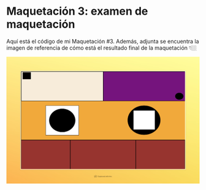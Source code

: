 # Maquetación 3: examen de maquetación

Aquí está el código de mi Maquetación #3. Además, adjunta se encuentra la imagen de referencia de cómo está el resultado final de la maquetación 👇🏼

![Maquetación #3](/maquetacion-3/public/maquetacion-3.jpeg)